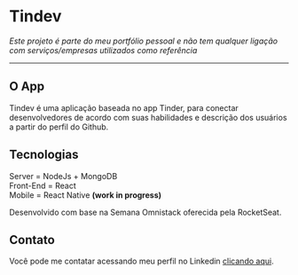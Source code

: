 # Tindev

*Este projeto é parte do meu portfólio pessoal e não tem qualquer ligação com serviços/empresas utilizados como referência*

--------------------------------------------------------------------
## O App ##
Tindev é uma aplicação baseada no app Tinder, para conectar desenvolvedores de acordo com suas habilidades e descrição dos usuários a partir do perfil do Github.

## Tecnologias ##

Server = NodeJs + MongoDB</br>
Front-End = React</br>
Mobile = React Native **(work in progress)**

Desenvolvido com base na Semana Omnistack oferecida pela RocketSeat.

## Contato ##

Você pode me contatar acessando meu perfil no Linkedin [clicando aqui](https://www.linkedin.com/in/brunopinhal/).
